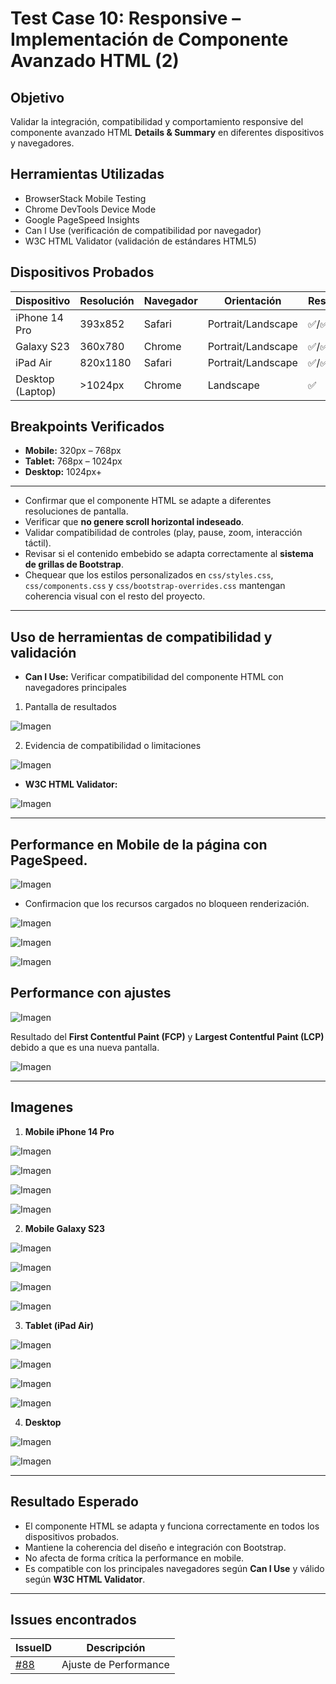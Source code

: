 # Test Case 10: Responsive – Implementación de Componente Avanzado HTML (2)

## Objetivo
Validar la integración, compatibilidad y comportamiento responsive del componente avanzado HTML **Details & Summary** en diferentes dispositivos y navegadores.

## Herramientas Utilizadas
- BrowserStack Mobile Testing  
- Chrome DevTools Device Mode  
- Google PageSpeed Insights  
- Can I Use (verificación de compatibilidad por navegador)  
- W3C HTML Validator (validación de estándares HTML5)  

## Dispositivos Probados
| Dispositivo       | Resolución | Navegador | Orientación         | Resultado |
|-------------------|------------|-----------|---------------------|-----------|
| iPhone 14 Pro     | 393x852    | Safari    | Portrait/Landscape  | ✅/✅ |
| Galaxy S23        | 360x780    | Chrome    | Portrait/Landscape  | ✅/✅ |
| iPad Air          | 820x1180   | Safari    | Portrait/Landscape  | ✅/✅ |
| Desktop (Laptop)  | >1024px    | Chrome    | Landscape           | ✅ |

## Breakpoints Verificados
- **Mobile:** 320px – 768px  
- **Tablet:** 768px – 1024px  
- **Desktop:** 1024px+  

---

- Confirmar que el componente HTML se adapte a diferentes resoluciones de pantalla.  
- Verificar que **no genere scroll horizontal indeseado**.  
- Validar compatibilidad de controles (play, pause, zoom, interacción táctil).  
- Revisar si el contenido embebido se adapta correctamente al **sistema de grillas de Bootstrap**.  
- Chequear que los estilos personalizados en `css/styles.css`, `css/components.css` y `css/bootstrap-overrides.css` mantengan coherencia visual con el resto del proyecto.

---

## Uso de herramientas de compatibilidad y validación
- **Can I Use:** Verificar compatibilidad del componente HTML con navegadores principales  

 1. Pantalla de resultados

![Imagen](https://drive.google.com/uc?export=view&id=1K3qNjvBvji-t2ivCOYxTwAVn48o8RKxW)

 2. Evidencia de compatibilidad o limitaciones
 
![Imagen](https://drive.google.com/uc?export=view&id=1o1JeDpG7WyIACqWag-Y0P2Zf4xwggTJS)

- **W3C HTML Validator:** 

![Imagen](https://drive.google.com/uc?export=view&id=14csowmoGYVwS6i-d4tYJhqyw5D2Mxoq-)

---

## Performance en Mobile de la página con PageSpeed.

![Imagen](https://drive.google.com/uc?export=view&id=1lI5N3_wzdpk3eikH9q0nl6MC5Tg7nBlD)

- Confirmacion que los recursos cargados no bloqueen renderización.  

![Imagen](https://drive.google.com/uc?export=view&id=1cDLT1BJbK9gNNylqSShk6vFy5x2USNJA)

![Imagen](https://drive.google.com/uc?export=view&id=1umq8LbeZ4J0MLeTc5ltG9weXD4liwh_y)

![Imagen](https://drive.google.com/uc?export=view&id=1AtvCG1GG05GcZUc19DciuxwivSuG18EP)

## Performance con ajustes

![Imagen](https://drive.google.com/uc?export=view&id=1ifxKhoOR6IRYcANme2_K4xFkIU7qmNcz) 
 
Resultado del **First Contentful Paint (FCP)** y **Largest Contentful Paint (LCP)** debido a que es una nueva pantalla.  

![Imagen](https://drive.google.com/uc?export=view&id=1qB3rZM_fBxBvPH1pFKXxh4_CgSl1kNWh)

---

## Imagenes
1. **Mobile iPhone 14 Pro** 

![Imagen](https://drive.google.com/uc?export=view&id=1ia_B-sLGFROBqlH3GlfW-v0WqI7hgDz6)

![Imagen](https://drive.google.com/uc?export=view&id=1_yTrcrHNdcUh7OmLE_JbwyU1QBoS1wvO)

![Imagen](https://drive.google.com/uc?export=view&id=10C6EBz7rpBWbsygwN0pzRYsZ93IO59bg)

![Imagen](https://drive.google.com/uc?export=view&id=12_cdNDUa_o7gPcic6xAt296iuYHF6eBN)

2. **Mobile Galaxy S23**   

![Imagen](https://drive.google.com/uc?export=view&id=1F9AeJJdekh1tlRRUxAqhjqK8AXi3y2xl)

![Imagen](https://drive.google.com/uc?export=view&id=1vWvHbZTOE4L5XrRurZXuRPJxKr68-x40)

![Imagen](https://drive.google.com/uc?export=view&id=1vx73CetAopmsdD5fI-4WA15hBWd6aBpX)

![Imagen](https://drive.google.com/uc?export=view&id=18HsDPl4ufcj9lmXY7IdFUiHX44t7C8H0)

3. **Tablet (iPad Air)**   

![Imagen](https://drive.google.com/uc?export=view&id=1vU9tAk_z_DWDS00Jd8XReSWienM-ZfHm)

![Imagen](https://drive.google.com/uc?export=view&id=1QxoCF20-XChvX6IwD-qQpUp9nCtm7uD4)

![Imagen](https://drive.google.com/uc?export=view&id=1eR3fhtvd9Mw0Ff7tDkmTuOottawg_ic3)

![Imagen](https://drive.google.com/uc?export=view&id=1zVQXsxGiMAq7JekCIdVk_xamyp3yJQ_z)


4. **Desktop**   

![Imagen](https://drive.google.com/uc?export=view&id=1lBrq4GINV7vEYueJ88INwevqteC6gqw2)

![Imagen](https://drive.google.com/uc?export=view&id=1Dc6CFlVaBPIQGTBIKzJRPpVWs1QaMH-n)

---

## Resultado Esperado
- El componente HTML se adapta y funciona correctamente en todos los dispositivos probados.  
- Mantiene la coherencia del diseño e integración con Bootstrap.  
- No afecta de forma crítica la performance en mobile.  
- Es compatible con los principales navegadores según **Can I Use** y válido según **W3C HTML Validator**.  

---

## Issues encontrados

| IssueID | Descripción 
|----|-------------|
| [#88](https://github.com/ramiromarcosmorales/emiti-web/issues/88) | Ajuste de Performance 